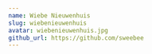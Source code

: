```yaml
---
name: Wiebe Nieuwenhuis
slug: wiebenieuwenhuis
avatar: wiebenieuwenhuis.jpg
github_url: https://github.com/sweebee
---
```

